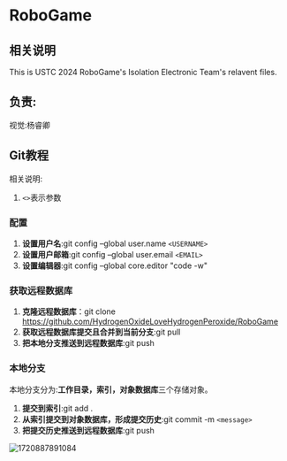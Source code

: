 # RoboGame

## 相关说明

This is USTC 2024 RoboGame's Isolation Electronic Team's relavent files.

## 负责:
视觉:杨睿卿

## Git教程

相关说明:

1. `<>`表示参数

### 配置

1. **设置用户名**:git config –global user.name `<USERNAME>`
2. **设置用户邮箱**:git config –global user.email `<EMAIL>`
3. **设置编辑器**:git config –global core.editor "code -w"

### 获取远程数据库

1. **克隆远程数据库**：git clone https://github.com/HydrogenOxideLoveHydrogenPeroxide/RoboGame
2. **获取远程数据库提交且合并到当前分支**:git pull
3. **把本地分支推送到远程数据库**:git push

### 本地分支

本地分支分为:**工作目录，索引，对象数据库**三个存储对象。

1. **提交到索引**:git add .
2. **从索引提交到对象数据库，形成提交历史**:git commit -m `<message>`
3. **把提交历史推送到远程数据库**:git push

![1720887891084](image/README/1720887891084.png)

